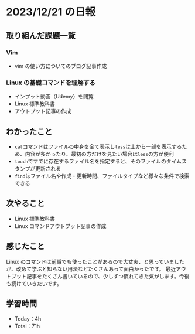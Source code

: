 # 2023/12/21 の日報

## 取り組んだ課題一覧

### Vim

- vim の使い方についてのブログ記事作成

### Linux の基礎コマンドを理解する

- インプット動画（Udemy）を閲覧
- Linux 標準教科書
- アウトプット記事の作成

## わかったこと

- `cat`コマンドはファイルの中身を全て表示し`less`は上から一部を表示するため、内容が多かったり、最初の方だけを見たい場合は`less`の方が便利
- `touch`ですでに存在するファイル名を指定すると、そのファイルのタイムスタンプが更新される
- `find`はファイル名や作成・更新時間、ファイルタイプなど様々な条件で検索できる

## 次やること

- Linux 標準教科書
- Linux コマンドアウトプット記事の作成

## 感じたこと

Linux のコマンドは前職でも使ったことがあるので大丈夫、と思っていましたが、改めて学ぶと知らない用法などたくさんあって面白かったです。
最近アウトプット記事をたくさん書いているので、少しずつ慣れてきた気がします。今後も続けていきたいです。

## 学習時間

- Today：4h
- Total：71h
